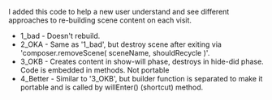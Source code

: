 I added this code to help a new user understand and see different approaches to re-building scene content on each visit.

 * 1_bad - Doesn't rebuild.
 * 2_OKA - Same as '1_bad', but destroy scene after exiting via 'composer.removeScene( sceneName, shouldRecycle )'.
 * 3_OKB - Creates content in show-will phase, destroys in hide-did phase.  Code is embedded in methods.  Not portable
 * 4_Better - Similar to '3_OKB', but builder function is separated to make it portable and is called by willEnter() (shortcut) method.


